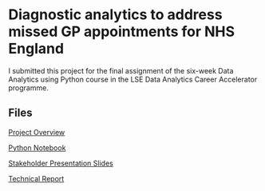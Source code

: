 # Diagnostic analytics to address missed GP appointments for NHS England
I submitted this project for the final assignment of the six-week Data Analytics using Python course in the LSE Data Analytics Career Accelerator programme.

## Files
[Project Overview](https://chrisdbuck.github.io/DA-course-2-project/overview.html)

[Python Notebook](https://github.com/chrisdbuck/DA-course-2-project/blob/main/project_2_python_notebook.ipynb)

[Stakeholder Presentation Slides](https://chrisdbuck.github.io/DA-course-2-project/project_2_slides.pdf)

[Technical Report](https://chrisdbuck.github.io/DA-course-2-project/project_2_technical_report.pdf)
